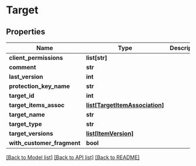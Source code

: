 # Target

## Properties
Name | Type | Description | Notes
------------ | ------------- | ------------- | -------------
**client_permissions** | **list[str]** |  | [optional] 
**comment** | **str** |  | [optional] 
**last_version** | **int** |  | [optional] 
**protection_key_name** | **str** |  | [optional] 
**target_id** | **int** |  | [optional] 
**target_items_assoc** | [**list[TargetItemAssociation]**](TargetItemAssociation.md) |  | [optional] 
**target_name** | **str** |  | [optional] 
**target_type** | **str** |  | [optional] 
**target_versions** | [**list[ItemVersion]**](ItemVersion.md) |  | [optional] 
**with_customer_fragment** | **bool** |  | [optional] 

[[Back to Model list]](../README.md#documentation-for-models) [[Back to API list]](../README.md#documentation-for-api-endpoints) [[Back to README]](../README.md)


